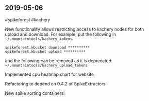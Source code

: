 ## 2019-05-06

 #spikeforest #kachery

 New functionality allows restricting access to kachery nodes for both upload and download. For example, put the following in 
`~/.mountaintools/kachery_tokens`
```
spikeforest.kbucket download **********
spikeforest.kbucket upload **********
```
and the following can be removed as it is deprecated:
`~/.mountaintools/kachery_upload_tokens`

Implemented cpu heatmap chart for website

Refactoring to depend on 0.4.2 of SpikeExtractors

New spike sorting containers!


